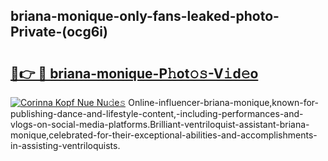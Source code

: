 ## briana-monique-only-fans​-leaked-photo​-Private-(ocg6i)


# <h2><a href="https://mediaupload.pro?title=briana-monique&ref=git">🔗👉 🔴 briana-monique-P𝚑ot𝚘𝚜-V𝚒d𝚎o</a></h2>

[![Corinna Kopf Nue Nu𝚍e𝚜](https://i.imgur.com/0qMVB7G.gif)](https://mediaupload.pro?title=briana-monique&ref=git)
Online-influencer-briana-monique,known-for-publishing-dance-and-lifestyle-content,-including-performances-and-vlogs-on-social-media-platforms.Brilliant-ventriloquist-assistant-briana-monique,celebrated-for-their-exceptional-abilities-and-accomplishments-in-assisting-ventriloquists.  